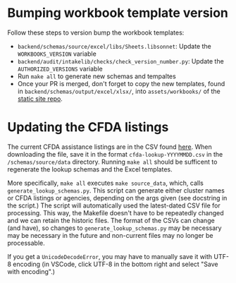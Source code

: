 # Bumping workbook template version

Follow these steps to version bump the workbook templates:
- `backend/schemas/source/excel/libs/Sheets.libsonnet`: Update the `WORKBOOKS_VERSION` variable
- `backend/audit/intakelib/checks/check_version_number.py`: Update the `AUTHORIZED_VERSIONS` variable
- Run `make all` to generate new schemas and tempaltes
- Once your PR is merged, don't forget to copy the new templates, found in `backend/schemas/output/excel/xlsx/`, into `assets/workbooks/` of the [static site repo](https://github.com/GSA-TTS/FAC-transition-site).

# Updating the CFDA listings

The current CFDA assistance listings are in the CSV found [here](https://sam.gov/data-services/Assistance%20Listings/datagov?privacy=Public). When downloading the file, save it in the format `cfda-lookup-YYYYMMDD.csv` in the `/schemas/source/data` directory. Running `make all` should be sufficent to regenerate the lookup schemas and the Excel templates.

More specifically, `make all` executes `make source_data`, which, calls `generate_lookup_schemas.py`. This script can generate either cluster names or CFDA listings or agencies, depending on the args given (see docstring in the script.) The script will automatically used the latest-dated CSV file for processing. This way, the Makefile doesn't have to be repeatedly changed and we can retain the historic files. The format of the CSVs can change (and have), so changes to `generate_lookup_schemas.py` may be necessary may be necessary in the future and non-current files may no longer be processable.

If you get a `UnicodeDecodeError`, you may have to manually save it with UTF-8 encoding (in VSCode, click UTF-8 in the bottom right and select "Save with encoding".)
